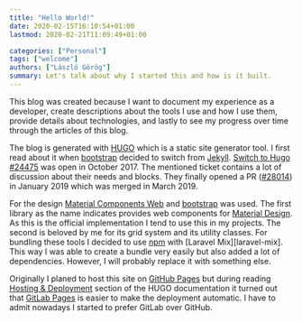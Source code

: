 ```yaml
---
title: "Hello World!"
date: 2020-02-15T16:10:54+01:00
lastmod: 2020-02-21T11:09:49+01:00

categories: ["Personal"]
tags: ["welcome"]
authors: ["László Görög"]
summary: Let's talk about why I started this and how is it built.
---
```

This blog was created because I want to document my experience as a developer, create descriptions about the tools I use
and how I use them, provide details about technologies, and lastly to see my progress over time through the articles of
this blog. 

The blog is generated with [HUGO][hugo] which is a static site generator tool. I first read about it when
[bootstrap][bootsrap] decided to switch from [Jekyll][jekyll]. [Switch to Hugo #24475][issue-24475] was open
in October 2017. The mentioned ticket contains a lot of discussion about their needs and blocks. They finally opened a
PR ([#28014][pr-28014]) in January 2019 which was merged in March 2019.

For the design [Material Components Web][material-components-web-github] and [bootstrap][bootsrap] was used. The first
library as the name indicates provides web components for [Material Design][material-design]. As this is the
official implementation I tend to use this in my projects. The second is beloved by me for its grid system and its
utility classes. For bundling these tools I decided to use [npm][npm] with [Laravel Mix][laravel-mix]. This way I was
able to create a bundle very easily but also added a lot of dependencies. However, I will probably replace it with
something else.

Originally I planed to host this site on [GitHub Pages][github-pages] but during reading
[Hosting & Deployment][hugo-hosting-and-deployment] section of the HUGO documentation it turned out that
[GitLab Pages][gitlab-pages] is easier to make the deployment automatic. I have to admit nowadays I started to prefer
GitLab over GitHub.

[hugo]: https://gohugo.io/
[jekyll]: https://jekyllrb.com/
[issue-24475]: https://github.com/twbs/bootstrap/issues/24475
[pr-28014]: https://github.com/twbs/bootstrap/pull/28014
[material-components-web-github]: https://github.com/material-components/material-components-web
[material-design]: https://material.io/
[npm]: https://www.npmjs.com/
[larave-mix]: https://laravel-mix.com/
[bootsrap]: https://getbootstrap.com/
[github-pages]: https://pages.github.com/
[hugo-hosting-and-deployment]: https://gohugo.io/hosting-and-deployment/
[gitlab-pages]: https://about.gitlab.com/stages-devops-lifecycle/pages/
